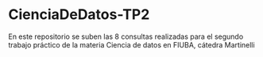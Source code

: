 # CienciaDeDatos-TP2
En este repositorio se suben las 8 consultas realizadas para el segundo trabajo práctico de la materia Ciencia de datos en FIUBA, cátedra Martinelli
